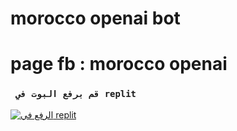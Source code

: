 # morocco openai bot
# page fb : morocco openai

### ` قم برفع البوت في replit`

[![الرفع في replit](https://repl.it/badge/github/OS-OFC/morocco-openai-bot)](https://repl.it/github/OS-OFC/morocco-openai-bot) 
